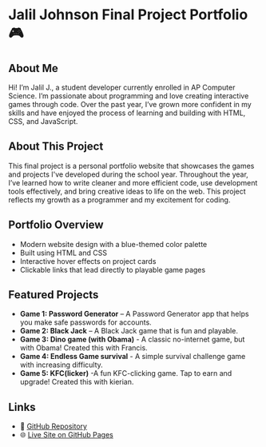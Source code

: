 # Jalil Johnson Final Project Portfolio 🎮

## About Me
Hi! I’m Jalil J., a student developer currently enrolled in AP Computer Science. I’m passionate about programming and love creating interactive games through code. Over the past year, I’ve grown more confident in my skills and have enjoyed the process of learning and building with HTML, CSS, and JavaScript.

## About This Project
This final project is a personal portfolio website that showcases the games and projects I've developed during the school year. Throughout the year, I’ve learned how to write cleaner and more efficient code, use development tools effectively, and bring creative ideas to life on the web. This project reflects my growth as a programmer and my excitement for coding.

## Portfolio Overview
- Modern website design with a blue-themed color palette
- Built using HTML and CSS
- Interactive hover effects on project cards
- Clickable links that lead directly to playable game pages

## Featured Projects
- **Game 1: Password Generator** – A Password Generator app that helps you make safe passwords for accounts.
- **Game 2: Black Jack** – A Black Jack game that is fun and playable.
- **Game 3: Dino game (with Obama)** - A classic no-internet game, but with Obama! Created this with Francis.
- **Game 4: Endless Game survival** - A simple survival challenge game with increasing difficulty.
- **Game 5: KFC(licker)** -A fun KFC-clicking game. Tap to earn and upgrade! Created this with kierian.

## Links
- 🔗 [GitHub Repository](https://github.com/Randomman123598/Project-Portfolio.github.io)  
- 🌐 [Live Site on GitHub Pages](https://randomman123598.github.io/Project-Portfolio.github.io/)
